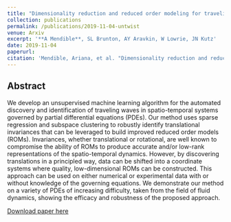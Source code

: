```yaml
---
title: "Dimensionality reduction and reduced order modeling for traveling wave physics"
collection: publications
permalink: /publications/2019-11-04-untwist
venue: Arxiv
excerpt: '**A Mendible**, SL Brunton, AY Aravkin, W Lowrie, JN Kutz'
date: 2019-11-04
paperurl: 
citation: 'Mendible, Ariana, et al. "Dimensionality reduction and reduced order modeling for traveling wave physics." arXiv preprint arXiv:1911.00565 (2019).'
---
```


## Abstract
We develop an unsupervised machine learning algorithm for the automated discovery and identification of traveling waves in spatio-temporal systems governed by partial differential equations (PDEs). Our method uses sparse regression and subspace clustering to robustly identify translational invariances that can be leveraged to build improved reduced order models (ROMs). Invariances, whether translational or rotational, are well known to compromise the ability of ROMs to produce accurate and/or low-rank representations of the spatio-temporal dynamics. However, by discovering translations in a principled way, data can be shifted into a coordinate systems where quality, low-dimensional ROMs can be constructed. This approach can be used on either numerical or experimental data with or without knowledge of the governing equations. We demonstrate our method on a variety of PDEs of increasing difficulty, taken from the field of fluid dynamics, showing the efficacy and robustness of the proposed approach.

[Download paper here](http://mendible.github.io/files/untwist.pdf)
